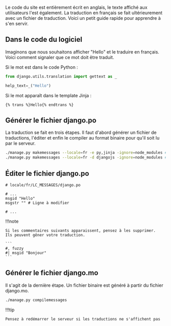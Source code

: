 Le code du site est entièrement écrit en anglais, 
le texte affiché aux utilisateurs l'est également. 
La traduction en français se fait 
ultérieurement avec un fichier de traduction.
Voici un petit guide rapide pour apprendre à s'en servir.

## Dans le code du logiciel

Imaginons que nous souhaitons afficher "Hello"
et le traduire en français.
Voici comment signaler que ce mot doit être traduit.

Si le mot est dans le code Python :

```python
from django.utils.translation import gettext as _

help_text=_("Hello")
```

Si le mot apparaît dans le template Jinja :

```jinja
{% trans %}Hello{% endtrans %}
```

## Générer le fichier django.po

La traduction se fait en trois étapes. 
Il faut d'abord générer un fichier de traductions,
l'éditer et enfin le compiler au format binaire pour qu'il soit lu par le serveur.

```bash
./manage.py makemessages --locale=fr -e py,jinja -ignore=node_modules # Pour le backend
./manage.py makemessages --locale=fr -d djangojs -ignore=node_modules # Pour le frontend
```

## Éditer le fichier django.po

```locale
# locale/fr/LC_MESSAGES/django.po

# ...
msgid "Hello"
msgstr "" # Ligne à modifier

# ...
```

!!!note

	Si les commentaires suivants apparaissent, pensez à les supprimer.
    Ils peuvent gêner votre traduction.

	```
    #, fuzzy
    #| msgid "Bonjour"
    ```


## Générer le fichier django.mo

Il s'agit de la dernière étape.
Un fichier binaire est généré à partir du fichier django.mo.

```bash
./manage.py compilemessages
```

!!!tip

	Pensez à redémarrer le serveur si les traductions ne s'affichent pas